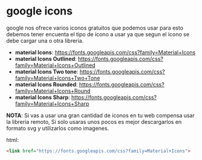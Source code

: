 # google icons

google nos ofrece varios iconos gratuitos que podemos usar para esto debemos tener encuenta el tipo de icono a usar ya que segun el icono se debe cargar una o otra libreria.

+ **material Icons**: https://fonts.googleapis.com/css?family=Material+Icons
+ **material Icons Outlined**: https://fonts.googleapis.com/css?family=Material+Icons+Outlined
+ **material Icons Two tone**: https://fonts.googleapis.com/css?family=Material+Icons+Two+Tone 
+ **material Icons Rounded**: https://fonts.googleapis.com/css?family=Material+Icons+Round
+ **material Icons Sharp**: https://fonts.googleapis.com/css?family=Material+Icons+Sharp

**NOTA**: Si vas a usar una gran cantidad de iconos en tu web compensa usar la libreria remoto, Si solo usaras unos pocos es mejor descargarlos en formato svg y utilizarlos como imagenes.

html:

```html
<link href="https://fonts.googleapis.com/css?family=Material+Icons">

```